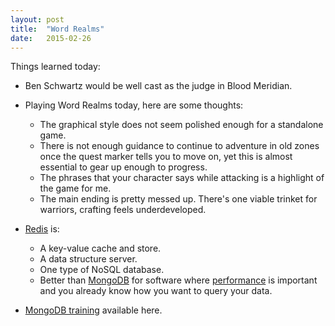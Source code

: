 ```yaml
---
layout: post
title:  "Word Realms"
date:   2015-02-26
---
```

Things learned today:

* Ben Schwartz would be well cast as the judge in Blood Meridian.
* Playing Word Realms today, here are some thoughts:
	* The graphical style does not seem polished enough for a standalone game.
	* There is not enough guidance to continue to adventure in old zones once the quest marker tells you to move on, yet this is almost essential to gear up enough to progress.
	* The phrases that your character says while attacking is a highlight of the game for me.
	* The main ending is pretty messed up. There's one viable trinket for warriors, crafting feels underdeveloped.

* [Redis](http://try.redis.io/) is:
	* A key-value cache and store. 
	* A data structure server.
	* One type of NoSQL database.
	* Better than [MongoDB](http://try.mongodb.org/) for software where [performance](http://stackoverflow.com/questions/5400163/when-to-redis-when-to-mongodb) is important and you already know how you want to query your data.
* [MongoDB training](https://university.mongodb.com/) available here.